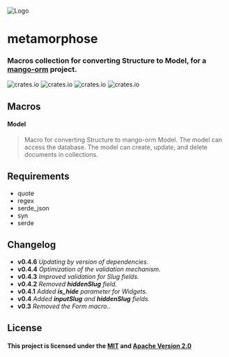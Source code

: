 ![Logo](https://github.com/kebasyaty/mango-orm/raw/master/metamorphose/images/logo.svg)

# metamorphose

### Macros collection for converting Structure to Model, for a [mango-orm](https://github.com/kebasyaty/mango-orm "mango-orm") project.

![crates.io](https://img.shields.io/crates/v/metamorphose)
![crates.io](https://img.shields.io/static/v1?label=rustc&message=v1.52%2B&color=red)
![crates.io](https://img.shields.io/crates/d/metamorphose)
![crates.io](https://img.shields.io/crates/l/metamorphose)

## Macros
#### Model
> Macro for converting Structure to mango-orm Model.
> The model can access the database.
> The model can create, update, and delete documents in collections.

## Requirements
- quote
- regex
- serde_json
- syn
- serde

## Changelog
- **v0.4.6** *Updating by version of dependencies.*
- **v0.4.4** *Optimization of the validation mechanism.*
- **v0.4.3** *Improved validation for Slug fields.*
- **v0.4.2** *Removed **hiddenSlug** field.*
- **v0.4.1** *Added **is_hide** parameter for Widgets.*
- **v0.4** *Added **inputSlug** and **hiddenSlug** fields.*
- **v0.3** *Removed the Form macro..*

## License
#### This project is licensed under the [MIT](https://github.com/kebasyaty/mango-orm/blob/master/LICENSE-MIT "MIT") and [Apache Version 2.0](https://github.com/kebasyaty/mango-orm/blob/master/LICENSE-APACHE "Apache Version 2.0")
